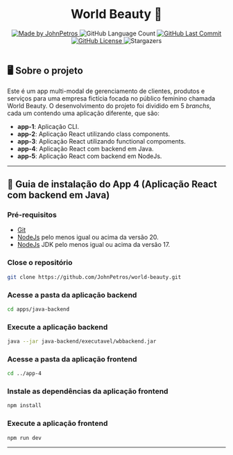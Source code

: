 <h1 align="center">World Beauty 💅</h1>

<div align="center">
   <a href="https://github.com/JohnPetros">
    <img alt="Made by JohnPetros" src="https://img.shields.io/badge/made%20by-JohnPetros-blueviolet">
   </a>
   <img alt="GitHub Language Count" src="https://img.shields.io/github/languages/count/JohnPetros/v-todo">
   <a href="https://github.com/JohnPetros/v-todo/commits/main">
    <img alt="GitHub Last Commit" src="https://img.shields.io/github/last-commit/JohnPetros/v-todo">
   </a>
  </a>
   </a>
   <a href="https://github.com/JohnPetros/v-todo/blob/main/LICENSE.md">
    <img alt="GitHub License" src="https://img.shields.io/github/license/JohnPetros/v-todo">
   </a>
    <img alt="Stargazers" src="https://img.shields.io/github/stars/JohnPetros/v-todo?style=social">
</div>
<br>

## 🖥️ Sobre o projeto

Este é um app multi-modal de gerenciamento de clientes, produtos e serviços para uma empresa fictícia focada no público feminino chamada World Beauty. O desenvolvimento do projeto foi dividido em 5 *branchs*, cada um contendo uma aplicação diferente, que são:
- **app-1**: Aplicação CLI.
- **app-2**: Aplicação React utilizando class components. 
- **app-3**: Aplicação React utilizando functional compoments. 
- **app-4**: Aplicação React com backend em Java.
- **app-5**: Aplicação React com backend em NodeJs.

---

## 📖 Guia de instalação do App 4 (Aplicação React com backend em Java)

### Pré-requisitos

- [Git](https://git-scm.com/)
- [NodeJs](https://www.python.org/) pelo menos igual ou acima da versão 20.
- [NodeJs](Java) JDK pelo menos igual ou acima da versão 17.

### Close o repositório

```bash
git clone https://github.com/JohnPetros/world-beauty.git
```

### Acesse a pasta da aplicação backend

```bash
cd apps/java-backend
```

### Execute a aplicação backend

```bash
java --jar java-backend/executavel/wbbackend.jar
```

### Acesse a pasta da aplicação frontend

```bash
cd ../app-4
```

### Instale as dependências da aplicação frontend

```bash
npm install
```

### Execute a aplicação frontend

```bash
npm run dev
```

---